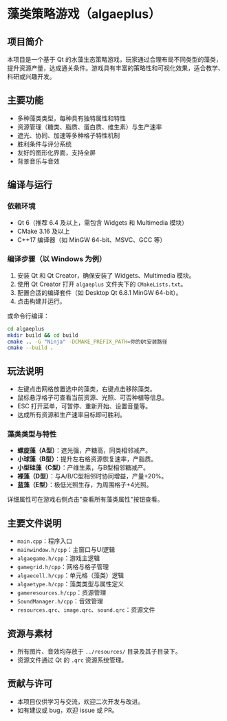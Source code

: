 # 藻类策略游戏（algaeplus）

## 项目简介

本项目是一个基于 Qt 的水藻生态策略游戏，玩家通过合理布局不同类型的藻类，提升资源产量，达成通关条件。游戏具有丰富的策略性和可视化效果，适合教学、科研或兴趣开发。

## 主要功能
- 多种藻类类型，每种具有独特属性和特性
- 资源管理（糖类、脂质、蛋白质、维生素）与生产速率
- 遮光、协同、加速等多种格子特性机制
- 胜利条件与评分系统
- 友好的图形化界面，支持全屏
- 背景音乐与音效

## 编译与运行

### 依赖环境
- Qt 6（推荐 6.4 及以上，需包含 Widgets 和 Multimedia 模块）
- CMake 3.16 及以上
- C++17 编译器（如 MinGW 64-bit、MSVC、GCC 等）

### 编译步骤（以 Windows 为例）
1. 安装 Qt 和 Qt Creator，确保安装了 Widgets、Multimedia 模块。
2. 使用 Qt Creator 打开 `algaeplus` 文件夹下的 `CMakeLists.txt`。
3. 配置合适的编译套件（如 Desktop Qt 6.8.1 MinGW 64-bit）。
4. 点击构建并运行。

或命令行编译：
```bash
cd algaeplus
mkdir build && cd build
cmake .. -G "Ninja" -DCMAKE_PREFIX_PATH=你的Qt安装路径
cmake --build .
```

## 玩法说明
- 左键点击网格放置选中的藻类，右键点击移除藻类。
- 鼠标悬浮格子可查看当前资源、光照、可否种植等信息。
- ESC 打开菜单，可暂停、重新开始、设置音量等。
- 达成所有资源和生产速率目标即可胜利。

### 藻类类型与特性
- **螺旋藻（A型）**：遮光强，产糖高，同类相邻减产。
- **小球藻（B型）**：提升左右格资源恢复速率，产脂质。
- **小型硅藻（C型）**：产维生素，与B型相邻糖减产。
- **裸藻（D型）**：与A/B/C型相邻时协同增益，产量+20%。
- **蓝藻（E型）**：极低光照生存，为周围格子+4光照。

详细属性可在游戏右侧点击"查看所有藻类属性"按钮查看。

## 主要文件说明
- `main.cpp`：程序入口
- `mainwindow.h/cpp`：主窗口与UI逻辑
- `algaegame.h/cpp`：游戏主逻辑
- `gamegrid.h/cpp`：网格与格子管理
- `algaecell.h/cpp`：单元格（藻类）逻辑
- `algaetype.h/cpp`：藻类类型与属性定义
- `gameresources.h/cpp`：资源管理
- `SoundManager.h/cpp`：音效管理
- `resources.qrc`、`image.qrc`、`sound.qrc`：资源文件

## 资源与素材
- 所有图片、音效均存放于 `../resources/` 目录及其子目录下。
- 资源文件通过 Qt 的 `.qrc` 资源系统管理。

## 贡献与许可
- 本项目仅供学习与交流，欢迎二次开发与改进。
- 如有建议或 bug，欢迎 issue 或 PR。 
